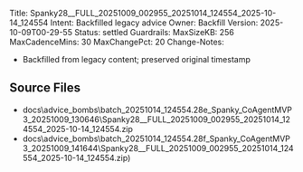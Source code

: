 Title: Spanky28__FULL_20251009_002955_20251014_124554_2025-10-14_124554
Intent: Backfilled legacy advice
Owner: Backfill
Version: 2025-10-09T00-29-55
Status: settled
Guardrails:
  MaxSizeKB: 256
  MaxCadenceMins: 30
  MaxChangePct: 20
Change-Notes:
  - Backfilled from legacy content; preserved original timestamp

## Source Files
- docs\advice_bombs\batch_20251014_124554\.28e_Spanky_CoAgentMVP3_20251009_130646\Spanky28__FULL_20251009_002955_20251014_124554_2025-10-14_124554.zip
- docs\advice_bombs\batch_20251014_124554\.28f_Spanky_CoAgentMVP3_20251009_141644\Spanky28__FULL_20251009_002955_20251014_124554_2025-10-14_124554.zip)
